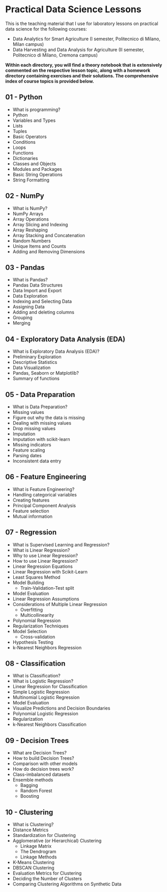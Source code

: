 # Practical Data Science Lessons

This is the teaching material that I use for laboratory lessons on practical data science for the following courses:
*   Data Analytics for Smart Agriculture (I semester, Politecnico di Milano, Milan campus)
*   Data Harvesting and Data Analysis for Agriculture (II semester, Politecnico di Milano, Cremona campus)

**Within each directory, you will find a theory notebook that is extensively commented on the respective lesson topic, along with a homework directory containing exercises and their solutions. The comprehensive index of course topics is provided below.**

## 01 - Python

*   What is programming?
*   Python
*   Variables and Types
*   Lists
*   Tuples
*   Basic Operators
*   Conditions
*   Loops
*   Functions
*   Dictionaries
*   Classes and Objects
*   Modules and Packages
*   Basic String Operations
*   String Formatting

## 02 - NumPy

*   What is NumPy?
*   NumPy Arrays
*   Array Operations
*   Array Slicing and Indexing
*   Array Reshaping
*   Array Stacking and Concatenation
*   Random Numbers
*   Unique Items and Counts
*   Adding and Removing Dimensions

## 03 - Pandas 

*   What is Pandas?
*   Pandas Data Structures
*   Data Import and Export
*   Data Exploration
*   Indexing and Selecting Data
*   Assigning Data
*   Adding and deleting columns
*   Grouping
*   Merging

## 04 - Exploratory Data Analysis (EDA)

*   What is Exploratory Data Analysis (EDA)?
*   Preliminary Exploration
*   Descriptive Statistics
*   Data Visualization
*   Pandas, Seaborn or Matplotlib?
*   Summary of functions

## 05 - Data Preparation

*   What is Data Preparation?
*   Missing values
*   Figure out why the data is missing
*   Dealing with missing values
*   Drop missing values
*   Imputation
*   Imputation with scikit-learn
*   Missing indicators
*   Feature scaling
*   Parsing dates
*   Inconsistent data entry

## 06 - Feature Engineering

*   What is Feature Engineering?
*   Handling categorical variables
*   Creating features
*   Principal Component Analysis
*   Feature selection
*   Mutual information

## 07 - Regression

*   What is Supervised Learning and Regression?
*   What is Linear Regression?
*   Why to use Linear Regression?
*   How to use Linear Regression?
*   Linear Regression Equations
*   Linear Regression with Scikit-Learn
*   Least Squares Method
*   Model Building
    * Train-Validation-Test split
*   Model Evaluation
*   Linear Regression Assumptions
*   Considerations of Multiple Linear Regression
    * Overfitting
    * Multicollinearity
*   Polynomial Regression
*   Regularization Techniques
*   Model Selection 
    * Cross-validation
*   Hypothesis Testing
*   k-Nearest Neighbors Regression

## 08 - Classification

*   What is Classification?
*   What is Logistic Regression?
*   Linear Regression for Classification
*   Simple Logistic Regression
*   Multinomial Logistic Regression
*   Model Evaluation
*   Visualize Predictions and Decision Boundaries
*   Polynomial Logistic Regression
*   Regularization
*   k-Nearest Neighbors Classification

## 09 - Decision Trees

*   What are Decision Trees?
*   How to build Decision Trees?
*   Comparison with other models
*   How do decision trees work?
*   Class-imbalanced datasets
*   Ensemble methods
    *   Bagging
    *   Random Forest
    *   Boosting      

## 10 - Clustering

*   What is Clustering?
*   Distance Metrics
*   Standardization for Clustering
*   Agglomerative (or Hierarchical) Clustering
    * Linkage Matrix
    * The Dendrogram
    * Linkage Methods
*   K-Means Clustering
*   DBSCAN Clustering
*   Evaluation Metrics for Clustering
*   Deciding the Number of Clusters
*   Comparing Clustering Algorithms on Synthetic Data
